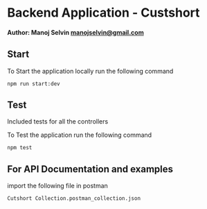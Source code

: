 # Backend Application - Custshort
#### Author: Manoj Selvin <manojselvin@gmail.com>


## Start
To Start the application locally run the following command
```
npm run start:dev
```

## Test

Included tests for all the controllers

To Test the application run the following command
```
npm test
```

## For API Documentation and examples

import the following file in postman
```
Cutshort Collection.postman_collection.json
```
